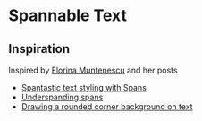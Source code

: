 # Spannable Text

## Inspiration

Inspired by [Florina Muntenescu](https://medium.com/@florina.muntenescu) and her posts
* [Spantastic text styling with Spans](https://medium.com/androiddevelopers/spantastic-text-styling-with-spans-17b0c16b4568)
* [Underspanding spans](https://medium.com/androiddevelopers/underspanding-spans-1b91008b97e4)
* [Drawing a rounded corner background on text](https://medium.com/androiddevelopers/drawing-a-rounded-corner-background-on-text-5a610a95af5)